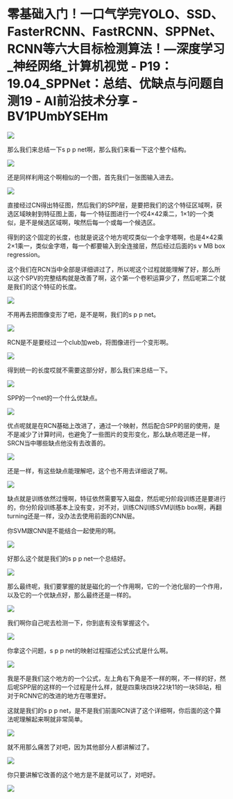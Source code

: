 # 零基础入门！一口气学完YOLO、SSD、FasterRCNN、FastRCNN、SPPNet、RCNN等六大目标检测算法！—深度学习_神经网络_计算机视觉 - P19：19.04_SPPNet：总结、优缺点与问题自测19 - AI前沿技术分享 - BV1PUmbYSEHm

![](img/6c3544f7eac8536f872ad61d9b627f0b_0.png)

那么我们来总结一下s p p net啊，那么我们来看一下这个整个结构。

![](img/6c3544f7eac8536f872ad61d9b627f0b_2.png)

还是同样利用这个啊相似的一个图，首先我们一张图输入进去。

![](img/6c3544f7eac8536f872ad61d9b627f0b_4.png)

直接经过CN得出特征图，然后我们的SPP层，是要把我们的这个特征区域啊，获选区域映射到特征图上面，每一个特征图进行一个哎4×42乘二，1×1的一个类似，是不是候选区域啊，唉然后每一个或每一个候选区。

得到的这个固定的长度，也就是说这个地方呢哎类似一个金字塔啊，也是4×42乘2×1乘一，类似金字塔，每一个都要输入到全连接层，然后经过后面的s v MB box regression。

这个我们在RCN当中全部是详细讲过了，所以呢这个过程就能理解了好，那么所以这个SPV的完整结构就是改善了啊，这个第一个卷积运算少了，然后呢第二个就是我们的这个特征的长度。



![](img/6c3544f7eac8536f872ad61d9b627f0b_6.png)

不用再去把图像变形了吧，是不是啊，我们的s p p net。

![](img/6c3544f7eac8536f872ad61d9b627f0b_8.png)

RCN是不是要经过一个club加web，将图像进行一个变形啊。

![](img/6c3544f7eac8536f872ad61d9b627f0b_10.png)

得到统一的长度哎就不需要这部分好，那么我们来总结一下。

![](img/6c3544f7eac8536f872ad61d9b627f0b_12.png)

SPP的一个net的一个什么优缺点。

![](img/6c3544f7eac8536f872ad61d9b627f0b_14.png)

优点呢就是在RCN基础上改进了，通过一个映射，然后配合SPP的层的使用，是不是减少了计算时间，也避免了一些图片的变形变化，那么缺点嗯还是一样，SRCN当中哪些缺点他没有去改善的。



![](img/6c3544f7eac8536f872ad61d9b627f0b_16.png)

还是一样，有这些缺点能理解吧，这个也不用去详细说了啊。

![](img/6c3544f7eac8536f872ad61d9b627f0b_18.png)

缺点就是训练依然过慢啊，特征依然需要写入磁盘，然后呢分阶段训练还是要进行的，你分阶段训练基本上没有变，对不对，训练CN训练SVM训练b box啊，再翻turning还是一样，没办法去使用前面的CNN层。

你SVM跟CNN是不能结合一起使用的啊。

![](img/6c3544f7eac8536f872ad61d9b627f0b_20.png)

好那么这个就是我们的s p p net一个总结好。

![](img/6c3544f7eac8536f872ad61d9b627f0b_22.png)

那么最终呢，我们要掌握的就是磁化的一个作用啊，它的一个池化层的一个作用，以及它的一个优缺点好，那么最终还是一样的。



![](img/6c3544f7eac8536f872ad61d9b627f0b_24.png)

我们啊你自己呢去检测一下，你到底有没有掌握这个。

![](img/6c3544f7eac8536f872ad61d9b627f0b_26.png)

你拿这个问题，s p p net的映射过程描述公式公式是什么啊。

![](img/6c3544f7eac8536f872ad61d9b627f0b_28.png)

我是不是我们这个地方的一个公式，左上角右下角是不一样的啊，不一样的好，然后呢SPP层的这样的一个过程是什么样，就是四乘块四块22块11的一块SB站，相对于RCNN它的改进的地方在哪里好。

这就是我们的s p p net，是不是我们前面RCN讲了这个详细啊，你后面的这个算法呢理解起来啊就非常简单。



![](img/6c3544f7eac8536f872ad61d9b627f0b_30.png)

就不用那么痛苦了对吧，因为其他部分人都讲解过了。

![](img/6c3544f7eac8536f872ad61d9b627f0b_32.png)

你只要讲解它改善的这个地方是不是就可以了，对吧好。

![](img/6c3544f7eac8536f872ad61d9b627f0b_34.png)